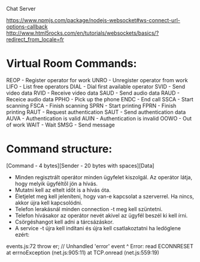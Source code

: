 Chat Server

https://www.npmjs.com/package/nodejs-websocket#ws-connect-url-options-callback
http://www.html5rocks.com/en/tutorials/websockets/basics/?redirect_from_locale=fr

Virtual Room Commands:
======================

REOP - Register operator for work
UNRO - Unregister operator from work
LIFO - List free operators
DIAL - Dial first available operator
SVID - Send video data
RVID - Receive video data
SAUD - Send audio data
RAUD - Receice audio data
PPHO - Pick up the phone
ENDC - End call
SSCA - Start scanning
FSCA - Finish scanning
SPRN - Start printing
FPRN - Finish printing
RAUT - Request authentication
SAUT - Send authentication data
AUVA - Authentication is valid
AUIN - Authentication is invalid
OOWO - Out of work
WAIT - Wait
SMSG - Send message

Command structure:
==================

[Command - 4 bytes][Sender - 20 bytes with spaces][Data]

- Minden regisztrált operátor minden ügyfelet kiszolgál. Az operátor látja, hogy
  melyik ügyféltől jön a hívás.
- Mutatni kell az eltelt időt is a hívás óta.
- Életjelet meg kell jeleníteni, hogy van-e kapcsolat a szerverrel. Ha nincs,
  akkor újra kell kapcsolódni.
- Telefon lerakásnál minden connection -t meg kell szüntetni.
- Telefon hívásakor az operátor nevét akivel az ügyfél beszél ki kell írni.
- Csörgéshangot kell adni a tárcsázáskor.
- A service -t újra kell indítani és újra kell csatlakoztatni ha ledöglene ezért:

events.js:72
        throw er; // Unhandled 'error' event
              ^
Error: read ECONNRESET
    at errnoException (net.js:905:11)
    at TCP.onread (net.js:559:19)
